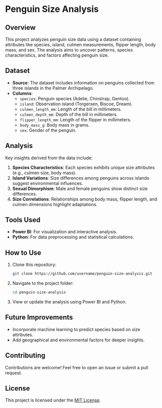# Penguin Size Analysis

## Overview
This project analyzes penguin size data using a dataset containing attributes like species, island, culmen measurements, flipper length, body mass, and sex. The analysis aims to uncover patterns, species characteristics, and factors affecting penguin size.

## Dataset
- **Source**: The dataset includes information on penguins collected from three islands in the Palmer Archipelago.
- **Columns**:
  - `species`: Penguin species (Adelie, Chinstrap, Gentoo).
  - `island`: Observation island (Torgersen, Biscoe, Dream).
  - `culmen_length_mm`: Length of the bill in millimeters.
  - `culmen_depth_mm`: Depth of the bill in millimeters.
  - `flipper_length_mm`: Length of the flipper in millimeters.
  - `body_mass_g`: Body mass in grams.
  - `sex`: Gender of the penguin.

## Analysis
Key insights derived from the data include:
1. **Species Characteristics**: Each species exhibits unique size attributes (e.g., culmen size, body mass).
2. **Island Variations**: Size differences among penguins across islands suggest environmental influences.
3. **Sexual Dimorphism**: Male and female penguins show distinct size differences.
4. **Size Correlations**: Relationships among body mass, flipper length, and culmen dimensions highlight adaptations.

## Tools Used
- **Power BI**: For visualization and interactive analysis.
- **Python**: For data preprocessing and statistical calculations.

## How to Use
1. Clone this repository:
   ```bash
   git clone https://github.com/username/penguin-size-analysis.git
   ```
2. Navigate to the project folder:
   ```bash
   cd penguin-size-analysis
   ```
3. View or update the analysis using Power BI and Python.

## Future Improvements
- Incorporate machine learning to predict species based on size attributes.
- Add geographical and environmental factors for deeper insights.

## Contributing
Contributions are welcome! Feel free to open an issue or submit a pull request.

## License
This project is licensed under the [MIT License](LICENSE).
